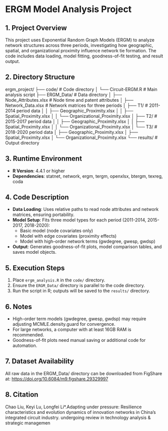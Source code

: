 # ERGM Model Analysis Project

## 1. Project Overview
This project uses Exponential Random Graph Models (ERGM) to analyze network structures across three periods, investigating how geographic, spatial, and organizational proximity influence network tie formation. The code includes data loading, model fitting, goodness-of-fit testing, and result output.

## 2. Directory Structure
ergm_project/
├── code/ # Code directory
│ └── Circuit-ERGM.R # Main analysis script
├── ERGM_Data/ # Data directory
│ ├── Node_Attributes.xlsx # Node time and patent attributes
│ ├── Network_Data.xlsx # Network matrices for three periods
│ ├── T1/ # 2011-2014 period data
│ │ ├── Geographic_Proximity.xlsx
│ │ ├── Spatial_Proximity.xlsx
│ │ └── Organizational_Proximity.xlsx
│ ├── T2/ # 2015-2017 period data
│ │ ├── Geographic_Proximity.xlsx
│ │ ├── Spatial_Proximity.xlsx
│ │ └── Organizational_Proximity.xlsx
│ └── T3/ # 2018-2020 period data
│ ├── Geographic_Proximity.xlsx
│ ├── Spatial_Proximity.xlsx
│ └── Organizational_Proximity.xlsx
└── results/ # Output directory

## 3. Runtime Environment
- **R Version**: 4.4.1 or higher
- **Dependencies**: statnet, network, ergm, tergm, openxlsx, btergm, texreg, coda

## 4. Code Description
- **Data Loading**: Uses relative paths to read node attributes and network matrices, ensuring portability.
- **Model Setup**: Fits three model types for each period (2011-2014, 2015-2017, 2018-2020):
  - Basic model (node covariates only)
  - Model with edge covariates (proximity effects)
  - Model with high-order network terms (gwdegree, gwesp, gwdsp)
- **Output**: Generates goodness-of-fit plots, model comparison tables, and saves model objects.

## 5. Execution Steps
1. Place `ergm_analysis.R` in the `code/` directory.
2. Ensure the `ERGM_Data/` directory is parallel to the code directory.
3. Run the script in R; outputs will be saved to the `results/` directory.

## 6. Notes
- High-order term models (gwdegree, gwesp, gwdsp) may require adjusting MCMLE.density.guard for convergence.
- For large networks, a computer with at least 16GB RAM is recommended.
- Goodness-of-fit plots need manual saving or additional code for automation.

## 7. Dataset Availability
All raw data in the ERGM_Data/ directory can be downloaded from FigShare at: https://doi.org/10.6084/m9.figshare.29329997

## 8. Citation
Chao Liu, Keyi Lu, Longfei Li*.Adapting under pressure: Resilience characteristics and evolution dynamics of innovation networks in China’s integrated circuit industry. undergoing review in technology analysis & strategic managemen
